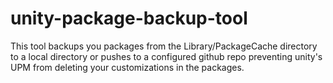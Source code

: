 # unity-package-backup-tool
This tool backups you packages from the Library/PackageCache directory to a local directory or pushes to a configured github repo preventing unity's UPM from deleting your customizations in the packages.
